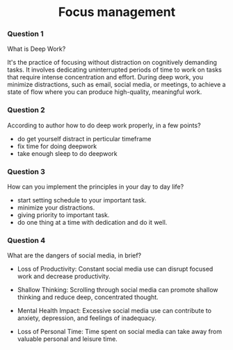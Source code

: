 <h1 align='center'>Focus management</h1>


### Question 1
What is Deep Work?

It's the practice of focusing without distraction on cognitively demanding tasks. It involves dedicating uninterrupted periods of time to work on tasks that require intense concentration and effort. During deep work, you minimize distractions, such as email, social media, or meetings, to achieve a state of flow where you can produce high-quality, meaningful work.

### Question 2
According to author how to do deep work properly, in a few points?

- do get yourself distract in perticular timeframe
- fix time for doing deepwork
- take enough sleep to do deepwork


### Question 3
How can you implement the principles in your day to day life?

- start setting schedule to your important task.
- minimize your distractions.
- giving priority to important task.
- do one thing at a time with dedication and do it well.

### Question 4
What are the dangers of social media, in brief?

- Loss of Productivity: Constant social media use can disrupt focused work and decrease productivity.

- Shallow Thinking: Scrolling through social media can promote shallow thinking and reduce deep, concentrated thought.

- Mental Health Impact: Excessive social media use can contribute to anxiety, depression, and feelings of inadequacy.

- Loss of Personal Time: Time spent on social media can take away from valuable personal and leisure time.